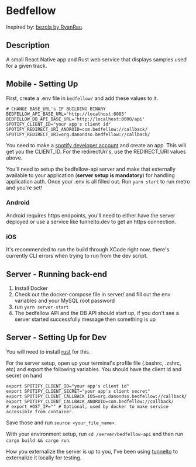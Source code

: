 # Bedfellow

Inspired by: [bezola by RyanRau](https://github.com/RyanRau/bezola).

## Description

A small React Native app and Rust web service that displays samples used for a given track.

## Mobile - Setting Up

First, create a .env file in `bedfellow/` and add these values to it.

```.env
# CHANGE BASE_URL's IF BUILDING BINARY
BEDFELLOW_API_BASE_URL='http://localhost:8085'
BEDFELLOW_DB_API_BASE_URL='http://localhost:8000/api'
SPOTIFY_CLIENT_ID="your app's client id"
SPOTIFY_REDIRECT_URI_ANDROID=com.bedfellow://callback/
SPOTIFY_REDIRECT_URI=org.danondso.bedfellow://callback/
```

You need to make a [spotify developer account](https://developer.spotify.com) and create an app. This will get you the CLIENT_ID. For the redirectUri's, use the REDIRECT_URI values above.

You'll need to setup the bedfellow-api server and make that externally available to your application (**server setup is mandatory**) for handling application auth. Once your .env is all filled out. Run `yarn start` to run metro and you're set!

### Android

Android requires https endpoints, you'll need to either have the server deployed or use a service like tunnelto.dev to get an https connection.

### iOS

It's recommended to run the build through XCode right now, there's currently CLI errors when trying to run from the dev script.

## Server - Running back-end

1. Install Docker
2. Check out the docker-compose file in server/ and fill out the env variables and your MySQL root password
3. run `yarn server-start`
4. The bedfellow API and the DB API should start up, if you don't see a server started successfully message then something is up

## Server - Setting Up for Dev

You will need to install [rust](https://www.rust-lang.org/tools/install) for this.

For the server setup, open up your terminal's profile file (.bashrc, .zshrc, etc) and export the following variables. You should have the client id and secret on hand

```zshrc
export SPOTIFY_CLIENT_ID="your app's client id"
export SPOTIFY_CLIENT_SECRET="your app's client secret"
export SPOTIFY_CLIENT_CALLBACK_IOS=org.danondso.bedfellow://callback/
export SPOTIFY_CLIENT_CALLBACK_ANDROID=com.bedfellow://callback/
# export HOST_IP="" # Optional, used by docker to make service accessible from container.
```

Save those and run `source <your_file_name>`.

With your environment setup, run `cd /server/bedfellow-api` and then run `cargo build && cargo run`.

How you externalize the server is up to you, I've been using [tunnelto](https://tunnelto.dev) to externalize it locally for testing.
